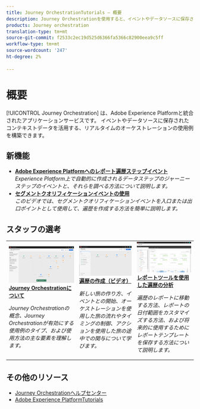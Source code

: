 ```yaml
---
title: Journey OrchestrationTutorials — 概要
description: Journey Orchestrationを使用すると、イベントやデータソースに保存されたコンテキストデータを活用した、リアルタイムのオーケストレーションの使用例を構築できます。
products: Journey orchestration
translation-type: tm+mt
source-git-commit: f2533c2ec19d525d6366fa5366c82900eea9c5ff
workflow-type: tm+mt
source-wordcount: '247'
ht-degree: 2%

---
```



# 概要

[!UICONTROL Journey Orchestration] は、Adobe Experience Platformと統合されたアプリケーションサービスです。 イベントやデータソースに保存されたコンテキストデータを活用する、リアルタイムのオーケストレーションの使用例を構築できます。

## 新機能

* **[Adobe Experience Platformへのレポート遍歴ステップイベント](/help/how-to-find-help-with-journey-orchestration.md)**   <br>
   *Experience Platform上で自動的に作成されるデータステップのジャーニーステップのイベントと、それらを調べる方法について説明します。*
* **[セグメントクオリフィケーションイベントの使用](/help/using-segment-qualification-events.md)**   <br>
   *このビデオでは、セグメントクオリフィケーションイベントを入口または出口ポイントとして使用して、遍歴を作成する方法を簡単に説明します。*

## スタッフの選考

<table>
<tr>
  <td>
    <a href="./understanding-journey-orchestration.md">
      <img alt="Journey Orchestrationについて" src="./assets/journey-orchestration-example.png"/>
    </a>
    <div>
      <a href="./understanding-journey-orchestration.md">
    <strong>Journey Orchestrationについて</strong>
    </a>
    </div>
    <p>
    <em>Journey Orchestrationの概念、Journey Orchestrationが有効にする使用例のタイプ、および使用方法の主な要素を理解します。</em>
    <p>
  </td>
  <td>
    <a href="./create-a-journey.md">
        <img alt="遍歴の作成（ビデオ）" src="./assets/journey34.png"/>
    </a>
    <div>
      <a href="./create-a-journey.md">
    <strong>遍歴の作成（ビデオ）</strong>
    </a>
    </div>
    <p>
    <em>新しい旅の作り方、イベントとの開始、オーケストレーションを使用した旅の流れやタイミングの制御、アクションを使用した旅の途中での関与について学びます。</em>
    <p>
  </td>
  <td>
   <a href="./analyze-a-journey-via-reporting-tools.md">
      <img alt="レポートツールを使用した遍歴の分析" src="./assets/dynamic_report_journey_8.png" />
    </a>
    <div>
      <a href="./analyze-a-journey-via-reporting-tools.md">
    <strong>レポートツールを使用した遍歴の分析</strong>
    </a>
    </div>
    <p>
    <em>遍歴のレポートに移動する方法、レポートの日付範囲をカスタマイズする方法、および将来的に使用するためにレポートテンプレートを保存する方法について説明します。 </em>
    <p>
  </td>
</tr>
</table>

## その他のリソース

* [Journey Orchestrationヘルプセンター](https://docs.adobe.com/content/help/en/journeys/using/journey-orchestration-home.html)
* [Adobe Experience PlatformTutorials](https://docs.adobe.com/content/help/en/platform-learn/tutorials/overview.html)

